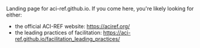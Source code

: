 Landing page for aci-ref.github.io.  If you come here, you're likely looking for either:
* the official ACI-REF website: https://aciref.org/
* the leading practices of facilitation: https://aci-ref.github.io/facilitation_leading_practices/
